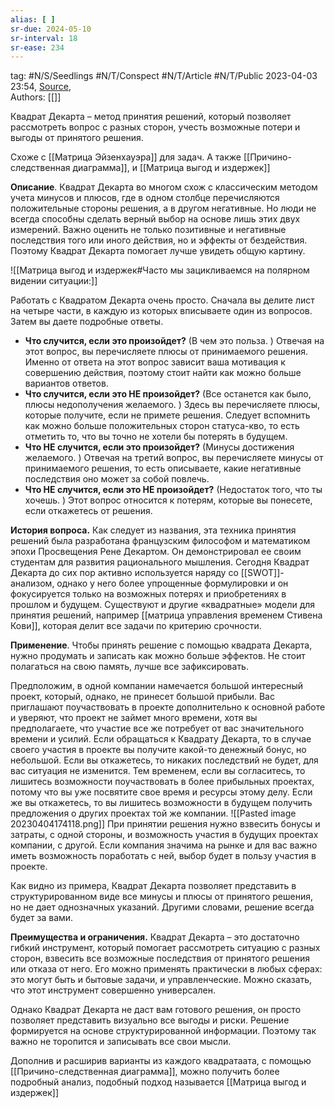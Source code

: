 ```yaml
---
alias: [ ]  
sr-due: 2024-05-10
sr-interval: 18
sr-ease: 234
---
```

tag: #N/S/Seedlings #N/T/Conspect #N/T/Article  #N/T/Public 
2023-04-03 23:54, [Source](https://blog.bitobe.ru/article/kvadrat-dekarta/#:~:text=%D0%9E%D0%BF%D1%80%D0%B5%D0%B4%D0%B5%D0%BB%D0%B5%D0%BD%D0%B8%D0%B5.,%D0%B8%20%D0%B2%D1%8B%D0%B3%D0%BE%D0%B4%D1%8B%20%D0%BE%D1%82%20%D0%BF%D1%80%D0%B8%D0%BD%D1%8F%D1%82%D0%BE%D0%B3%D0%BE%20%D1%80%D0%B5%D1%88%D0%B5%D0%BD%D0%B8%D1%8F.),  
Authors: [[]]   

Квадрат Декарта – метод принятия решений, который позволяет рассмотреть вопрос с разных сторон, учесть возможные потери и выгоды от принятого решения.

Схоже с [[Матрица Эйзенхауэра]] для задач.
А также [[Причино-следственная диаграмма]], и [[Матрица выгод и издержек]]

**Описание**. Квадрат Декарта во многом схож с классическим методом учета минусов и плюсов, где в одном столбце перечисляются положительные стороны решения, а в другом негативные. Но люди не всегда способны сделать верный выбор на основе лишь этих двух измерений. Важно оценить не только позитивные и негативные последствия того или иного действия, но и эффекты от бездействия. Поэтому Квадрат Декарта помогает лучше увидеть общую картину.

![[Матрица выгод и издержек#Часто мы зацикливаемся на полярном видении ситуации:]]

Работать с Квадратом Декарта очень просто. Сначала вы делите лист на четыре части, в каждую из которых вписываете один из вопросов. Затем вы даете подробные ответы.

- **Что случится, если это произойдет?** (В чем это польза. ) Отвечая на этот вопрос, вы перечисляете плюсы от принимаемого решения. Именно от ответа на этот вопрос зависит ваша мотивация к совершению действия, поэтому стоит найти как можно больше вариантов ответов.
- **Что случится, если это НЕ произойдет?** (Все останется как было, плюсы недополучения желаемого. ) Здесь вы перечисляете плюсы, которые получите, если не примете решения. Следует вспомнить как можно больше положительных сторон статуса-кво, то есть отметить то, что вы точно не хотели бы потерять в будущем.
- **Что НЕ случится, если это произойдет?**  (Минусы достижения желаемого. ) Отвечая на третий вопрос, вы перечисляете минусы от принимаемого решения, то есть описываете, какие негативные последствия оно может за собой повлечь.
- **Что НЕ случится, если это НЕ произойдет?** (Недостаток того, что ты хочешь. ) Этот вопрос относится к потерям, которые вы понесете, если откажетесь от решения.

**История вопроса.** Как следует из названия, эта техника принятия решений была разработана французским философом и математиком эпохи Просвещения Рене Декартом. Он демонстрировал ее своим студентам для развития рационального мышления. Сегодня Квадрат Декарта до сих пор активно используется наряду со [[SWOT]]-анализом, однако у него более упрощенные формулировки и он фокусируется только на возможных потерях и приобретениях в прошлом и будущем. Существуют и другие «квадратные» модели для принятия решений, например [[матрица управления временем Стивена Кови]], которая делит все задачи по критерию срочности.

**Применение**. Чтобы принять решение с помощью квадрата Декарта, нужно продумать и записать как можно больше эффектов. Не стоит полагаться на свою память, лучше все зафиксировать.


Предположим, в одной компании намечается большой интересный проект, который, однако, не принесет большой прибыли. Вас приглашают поучаствовать в проекте дополнительно к основной работе и уверяют, что проект не займет много времени, хотя вы предполагаете, что участие все же потребует от вас значительного времени и усилий. Если обращаться к Квадрату Декарта, то в случае своего участия в проекте вы получите какой-то денежный бонус, но небольшой. Если вы откажетесь, то никаких последствий не будет, для вас ситуация не изменится. Тем временем, если вы согласитесь, то лишитесь возможности поучаствовать в более прибыльных проектах, потому что вы уже посвятите свое время и ресурсы этому делу. Если же вы откажетесь, то вы лишитесь возможности в будущем получить предложения о других проектах той же компании.
![[Pasted image 20230404174118.png]]
При принятии решения нужно взвесить бонусы и затраты, с одной стороны, и возможность участия в будущих проектах компании, с другой. Если компания значима на рынке и для вас важно иметь возможность поработать с ней, выбор будет в пользу участия в проекте.

Как видно из примера, Квадрат Декарта позволяет представить в структурированном виде все минусы и плюсы от принятого решения, но не дает однозначных указаний. Другими словами, решение всегда будет за вами.

**Преимущества и ограничения.** Квадрат Декарта – это достаточно гибкий инструмент, который помогает рассмотреть ситуацию с разных сторон, взвесить все возможные последствия от принятого решения или отказа от него. Его можно применять практически в любых сферах: это могут быть и бытовые задачи, и управленческие. Можно сказать, что этот инструмент совершенно универсален.

Однако Квадрат Декарта не даст вам готового решения, он просто позволяет представить визуально все выгоды и риски. Решение формируется на основе структурированной информации. Поэтому так важно не торопится и записывать все свои мысли.

Дополнив и расширив варианты из каждого квадратаата, с помощью [[Причино-следственная диаграмма]], можно получить более подробный анализ, подобный подход называется [[Матрица выгод и издержек]]